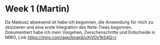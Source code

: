 # Week 1 (Martin)

Da Mateusz abwesend ist habe ich begonnen, die Anwendung für mich zu skizzieren und eine erste Integration des Note-Trees begonnen.
Dokumentiert habe ich mein Vorgehen, Zwischenschritte und Entscheide in MIRO, Link https://miro.com/app/board/uXjVOv1kS4Q=/.
